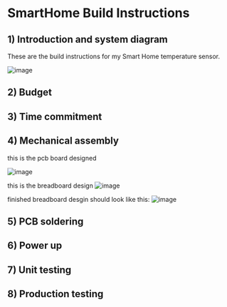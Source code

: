 # SmartHome Build Instructions

## 1) Introduction and system diagram

These are the build instructions for my Smart Home temperature sensor.

![image](https://user-images.githubusercontent.com/54862231/70490061-65fd3e00-1acb-11ea-9887-3e3e3a16a493.png)

## 2) Budget

## 3) Time commitment

## 4) Mechanical assembly

this is the pcb board designed

![image](https://user-images.githubusercontent.com/54862231/70086254-fb866280-15df-11ea-9747-9ca9253ebba7.png)

this is the breadboard design
![image](https://user-images.githubusercontent.com/54862231/70086292-12c55000-15e0-11ea-85b6-22c55b001d99.png)

finished breadboard desgin should look like this:
![image](https://user-images.githubusercontent.com/54862231/70077583-0edd0200-15cf-11ea-9273-255e69d3c73c.png)

## 5) PCB soldering

## 6) Power up

## 7) Unit testing

## 8) Production testing
